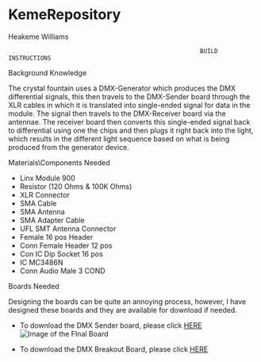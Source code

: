 # KemeRepository
Heakeme Williams
                                                          
                                                          BUILD INSTRUCTIONS
                                                          

Background Knowledge

The crystal fountain uses a DMX-Generator which produces the DMX differential signals, this then travels to the DMX-Sender board through the XLR cables in which it is translated into single-ended signal for data in the module. The signal then travels to the DMX-Receiver board via the antennae. The receiver board then converts this single-ended signal back to differential using one the chips and then plugs it right back into the light, which results in the different light sequence based on what is being produced from the generator device.

Materials\Components Needed

* Linx Module 900
* Resistor (120 Ohms & 100K Ohms)
* XLR Connector
* SMA Cable
* SMA Antenna
* SMA Adapter Cable
* UFL SMT Antenna Connector
* Female 16 pos Header
* Conn Female Header 12 pos
* Con IC Dip Socket 16 pos
* IC MC3486N
* Conn Audio Male 3 COND

Boards Needed 

Designing the boards can be quite an annoying process, however, I have designed these boards and they are available for download if needed. 
* To download the DMX Sender board, please click [HERE](https://github.com/TheKeme/SensorEffector/blob/master/ZIP%20FILES/DMX%20Sender.zip)
![Image of the FInal Board](https://github.com/TheKeme/SensorEffector/blob/master/IMAGES/DMXSENDERFINAL.PNG)

* To download the DMX Breakout Board, please click [HERE](https://github.com/TheKeme/SensorEffector/blob/master/ZIP%20FILES/Linx%20Breakout.zip) 

